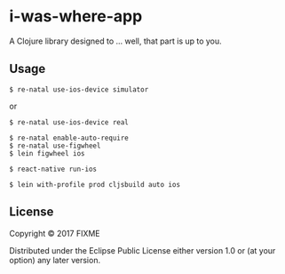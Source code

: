 # i-was-where-app

A Clojure library designed to ... well, that part is up to you.

## Usage

    $ re-natal use-ios-device simulator

or

    $ re-natal use-ios-device real

    $ re-natal enable-auto-require
    $ re-natal use-figwheel
    $ lein figwheel ios

    $ react-native run-ios
    
    $ lein with-profile prod cljsbuild auto ios

## License

Copyright © 2017 FIXME

Distributed under the Eclipse Public License either version 1.0 or (at
your option) any later version.
